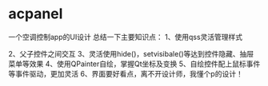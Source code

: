 # acpanel
一个空调控制app的UI设计
总结一下主要知识点：
1、使用qss灵活管理样式

2、父子控件之间交互
3、灵活使用hide()，setvisibale()等达到控件隐藏、抽屉菜单等效果
4、使用QPainter自绘，掌握Qt坐标及变换
5、自绘控件配上鼠标事件等事件驱动，更加灵活
6、界面要好看点，离不开设计师，我懂个p的设计！
